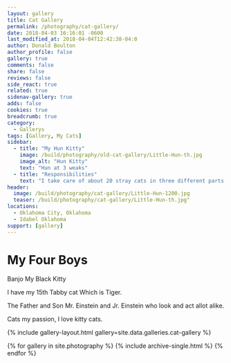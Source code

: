```yaml
---
layout: gallery
title: Cat Gallery
permalink: /photography/cat-gallery/
date: 2018-04-03 16:16:01 -0600
last_modified_at: 2018-04-04T12:42:38-04:0
author: Donald Boulton
author_profile: false
gallery: true
comments: false
share: false
reviews: false
side_react: true
related: true
sidenav-gallery: true
adds: false
cookies: true
breadcrumb: true
category:
  - Gallerys
tags: [Gallery, My Cats]
sidebar:
  - title: "My Hun Kitty"
    image: /build/photography/old-cat-gallery/Little-Hun-th.jpg
    image_alt: "Hun Kitty"
    text: "Hun at 3 weaks"
  - title: "Responsibilities"
    text: "I take care of about 20 stray cats in three different parts of OKC."  
header:
  image: /build/photography/cat-gallery/Little-Hun-1200.jpg
  teaser: /build/photography/cat-gallery/Little-Hun-th.jpg"
locations:
  - Oklahoma City, Oklahoma
  - Idabel Oklahoma
support: [gallery]
---
```


# My Four Boys

Banjo My Black Kitty

I have my 15th Tabby cat Which is Tiger.

The Father and Son Mr. Einstein and Jr. Einstein who look and act allot alike.

Cats my passion, I love kitty cats.

{% include gallery-layout.html gallery=site.data.galleries.cat-gallery %}

{% for gallery in site.photography %}
  {% include archive-single.html %}
{% endfor %}
